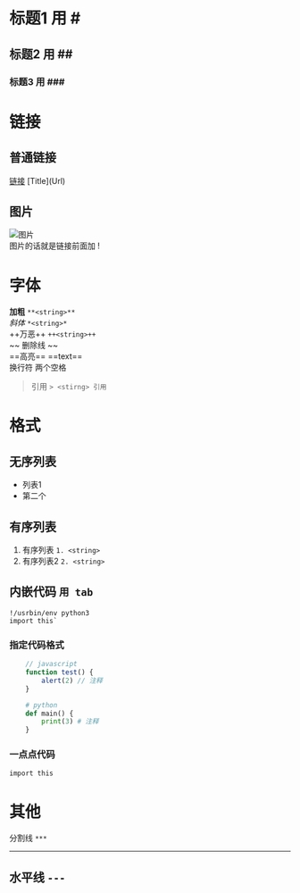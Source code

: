 # 标题1 用 \#  
## 标题2 用 \#\#  
### 标题3 用 \#\#\#  

# 链接
## 普通链接
[链接](http://www.ramwin.com)  \[Title\](Url)  
## 图片
![图片](http://mouapp.com/Mou_128.png)  
图片的话就是链接前面加 !  

# 字体
**加粗**  `**<string>** `  
*斜体* `*<string>*`  
++万恶++  `++<string>++`  
~~ 删除线 ~~  
==高亮== \=\=text\=\=  
换行符  两个空格  
> 引用  `> <stirng> 引用`  

# 格式
## 无序列表
* 列表1  
* 第二个   

## 有序列表
1. 有序列表 `1. <string>`
2. 有序列表2 `2. <string>`

## 内嵌代码 `用 tab `
    !/usrbin/env python3
    import this`
### 指定代码格式
```javascript
    // javascript
    function test() {
        alert(2) // 注释
    }
```
```python
    # python
    def main() {
        print(3) # 注释
    }
```

### 一点点代码  

``` 
import this
``` 

# 其他
分割线 `***`
***

水平线 `---`
---


